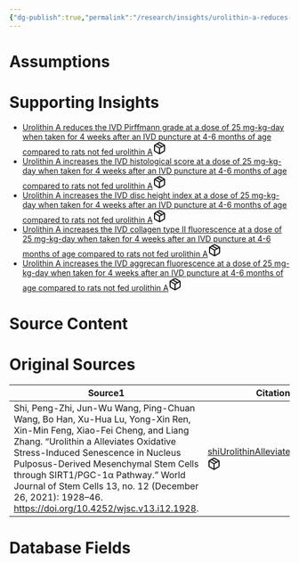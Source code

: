 ```yaml
---
{"dg-publish":true,"permalink":"/research/insights/urolithin-a-reduces-the-progression-of-ivd-degeneration-at-a-dose-of-25-mg-kg-day-when-taken-for-4-weeks-after-an-ivd-puncture-at-4-6-months-of-age-compared-to-rats-not-fed-urolithin-a/"}
---
```


# Assumptions
<div><ul class="dataview list-view-ul"></ul></div>

# Supporting Insights
<div><ul class="dataview list-view-ul"><li><span><a data-tooltip-position="top" aria-label="Research/Insights/Urolithin A reduces the IVD Pirffmann grade at a dose of 25 mg-kg-day when taken for 4 weeks after an IVD puncture at 4-6 months of age compared to rats not fed urolithin A.md" data-href="Research/Insights/Urolithin A reduces the IVD Pirffmann grade at a dose of 25 mg-kg-day when taken for 4 weeks after an IVD puncture at 4-6 months of age compared to rats not fed urolithin A.md" href="Research/Insights/Urolithin A reduces the IVD Pirffmann grade at a dose of 25 mg-kg-day when taken for 4 weeks after an IVD puncture at 4-6 months of age compared to rats not fed urolithin A.md" class="internal-link" target="_blank" rel="noopener" fileclass-name="Research Links">Urolithin A reduces the IVD Pirffmann grade at a dose of 25 mg-kg-day when taken for 4 weeks after an IVD puncture at 4-6 months of age compared to rats not fed urolithin A</a><a class="metadata-menu fileclass-icon"><svg xmlns="http://www.w3.org/2000/svg" width="24" height="24" viewBox="0 0 24 24" fill="none" stroke="currentColor" stroke-width="2" stroke-linecap="round" stroke-linejoin="round" class="svg-icon lucide-package"><path d="m7.5 4.27 9 5.15"></path><path d="M21 8a2 2 0 0 0-1-1.73l-7-4a2 2 0 0 0-2 0l-7 4A2 2 0 0 0 3 8v8a2 2 0 0 0 1 1.73l7 4a2 2 0 0 0 2 0l7-4A2 2 0 0 0 21 16Z"></path><path d="m3.3 7 8.7 5 8.7-5"></path><path d="M12 22V12"></path></svg></a></span></li><li><span><a data-tooltip-position="top" aria-label="Research/Insights/Urolithin A increases the IVD histological score at a dose of 25 mg-kg-day when taken for 4 weeks after an IVD puncture at 4-6 months of age compared to rats not fed urolithin A.md" data-href="Research/Insights/Urolithin A increases the IVD histological score at a dose of 25 mg-kg-day when taken for 4 weeks after an IVD puncture at 4-6 months of age compared to rats not fed urolithin A.md" href="Research/Insights/Urolithin A increases the IVD histological score at a dose of 25 mg-kg-day when taken for 4 weeks after an IVD puncture at 4-6 months of age compared to rats not fed urolithin A.md" class="internal-link" target="_blank" rel="noopener" fileclass-name="Research Links">Urolithin A increases the IVD histological score at a dose of 25 mg-kg-day when taken for 4 weeks after an IVD puncture at 4-6 months of age compared to rats not fed urolithin A</a><a class="metadata-menu fileclass-icon"><svg xmlns="http://www.w3.org/2000/svg" width="24" height="24" viewBox="0 0 24 24" fill="none" stroke="currentColor" stroke-width="2" stroke-linecap="round" stroke-linejoin="round" class="svg-icon lucide-package"><path d="m7.5 4.27 9 5.15"></path><path d="M21 8a2 2 0 0 0-1-1.73l-7-4a2 2 0 0 0-2 0l-7 4A2 2 0 0 0 3 8v8a2 2 0 0 0 1 1.73l7 4a2 2 0 0 0 2 0l7-4A2 2 0 0 0 21 16Z"></path><path d="m3.3 7 8.7 5 8.7-5"></path><path d="M12 22V12"></path></svg></a></span></li><li><span><a data-tooltip-position="top" aria-label="Research/Insights/Urolithin A increases the IVD disc height index at a dose of 25 mg-kg-day when taken for 4 weeks after an IVD puncture at 4-6 months of age compared to rats not fed urolithin A.md" data-href="Research/Insights/Urolithin A increases the IVD disc height index at a dose of 25 mg-kg-day when taken for 4 weeks after an IVD puncture at 4-6 months of age compared to rats not fed urolithin A.md" href="Research/Insights/Urolithin A increases the IVD disc height index at a dose of 25 mg-kg-day when taken for 4 weeks after an IVD puncture at 4-6 months of age compared to rats not fed urolithin A.md" class="internal-link" target="_blank" rel="noopener" fileclass-name="Research Links">Urolithin A increases the IVD disc height index at a dose of 25 mg-kg-day when taken for 4 weeks after an IVD puncture at 4-6 months of age compared to rats not fed urolithin A</a><a class="metadata-menu fileclass-icon"><svg xmlns="http://www.w3.org/2000/svg" width="24" height="24" viewBox="0 0 24 24" fill="none" stroke="currentColor" stroke-width="2" stroke-linecap="round" stroke-linejoin="round" class="svg-icon lucide-package"><path d="m7.5 4.27 9 5.15"></path><path d="M21 8a2 2 0 0 0-1-1.73l-7-4a2 2 0 0 0-2 0l-7 4A2 2 0 0 0 3 8v8a2 2 0 0 0 1 1.73l7 4a2 2 0 0 0 2 0l7-4A2 2 0 0 0 21 16Z"></path><path d="m3.3 7 8.7 5 8.7-5"></path><path d="M12 22V12"></path></svg></a></span></li><li><span><a data-tooltip-position="top" aria-label="Research/Insights/Urolithin A increases the IVD collagen type II fluorescence at a dose of 25 mg-kg-day when taken for 4 weeks after an IVD puncture at 4-6 months of age compared to rats not fed urolithin A.md" data-href="Research/Insights/Urolithin A increases the IVD collagen type II fluorescence at a dose of 25 mg-kg-day when taken for 4 weeks after an IVD puncture at 4-6 months of age compared to rats not fed urolithin A.md" href="Research/Insights/Urolithin A increases the IVD collagen type II fluorescence at a dose of 25 mg-kg-day when taken for 4 weeks after an IVD puncture at 4-6 months of age compared to rats not fed urolithin A.md" class="internal-link" target="_blank" rel="noopener" fileclass-name="Research Links">Urolithin A increases the IVD collagen type II fluorescence at a dose of 25 mg-kg-day when taken for 4 weeks after an IVD puncture at 4-6 months of age compared to rats not fed urolithin A</a><a class="metadata-menu fileclass-icon"><svg xmlns="http://www.w3.org/2000/svg" width="24" height="24" viewBox="0 0 24 24" fill="none" stroke="currentColor" stroke-width="2" stroke-linecap="round" stroke-linejoin="round" class="svg-icon lucide-package"><path d="m7.5 4.27 9 5.15"></path><path d="M21 8a2 2 0 0 0-1-1.73l-7-4a2 2 0 0 0-2 0l-7 4A2 2 0 0 0 3 8v8a2 2 0 0 0 1 1.73l7 4a2 2 0 0 0 2 0l7-4A2 2 0 0 0 21 16Z"></path><path d="m3.3 7 8.7 5 8.7-5"></path><path d="M12 22V12"></path></svg></a></span></li><li><span><a data-tooltip-position="top" aria-label="Research/Insights/Urolithin A increases the IVD aggrecan fluorescence at a dose of 25 mg-kg-day when taken for 4 weeks after an IVD puncture at 4-6 months of age compared to rats not fed urolithin A.md" data-href="Research/Insights/Urolithin A increases the IVD aggrecan fluorescence at a dose of 25 mg-kg-day when taken for 4 weeks after an IVD puncture at 4-6 months of age compared to rats not fed urolithin A.md" href="Research/Insights/Urolithin A increases the IVD aggrecan fluorescence at a dose of 25 mg-kg-day when taken for 4 weeks after an IVD puncture at 4-6 months of age compared to rats not fed urolithin A.md" class="internal-link" target="_blank" rel="noopener" fileclass-name="Research Links">Urolithin A increases the IVD aggrecan fluorescence at a dose of 25 mg-kg-day when taken for 4 weeks after an IVD puncture at 4-6 months of age compared to rats not fed urolithin A</a><a class="metadata-menu fileclass-icon"><svg xmlns="http://www.w3.org/2000/svg" width="24" height="24" viewBox="0 0 24 24" fill="none" stroke="currentColor" stroke-width="2" stroke-linecap="round" stroke-linejoin="round" class="svg-icon lucide-package"><path d="m7.5 4.27 9 5.15"></path><path d="M21 8a2 2 0 0 0-1-1.73l-7-4a2 2 0 0 0-2 0l-7 4A2 2 0 0 0 3 8v8a2 2 0 0 0 1 1.73l7 4a2 2 0 0 0 2 0l7-4A2 2 0 0 0 21 16Z"></path><path d="m3.3 7 8.7 5 8.7-5"></path><path d="M12 22V12"></path></svg></a></span></li></ul></div>

# Source Content
<div><ul class="dataview list-view-ul"></ul></div>

# Original Sources
<div><table class="dataview table-view-table"><thead class="table-view-thead"><tr class="table-view-tr-header"><th class="table-view-th"><span>Source</span><span class="dataview small-text">1</span></th><th class="table-view-th"><span>Citation Key</span></th></tr></thead><tbody class="table-view-tbody"><tr><td><span>Shi, Peng-Zhi, Jun-Wu Wang, Ping-Chuan Wang, Bo Han, Xu-Hua Lu, Yong-Xin Ren, Xin-Min Feng, Xiao-Fei Cheng, and Liang Zhang. “Urolithin a Alleviates Oxidative Stress-Induced Senescence in Nucleus Pulposus-Derived Mesenchymal Stem Cells through SIRT1/PGC-1α Pathway.” World Journal of Stem Cells 13, no. 12 (December 26, 2021): 1928–46. <a rel="noopener" class="external-link" href="https://doi.org/10.4252/wjsc.v13.i12.1928" target="_blank">https://doi.org/10.4252/wjsc.v13.i12.1928</a>.</span></td><td><span><a data-tooltip-position="top" aria-label="Research/Evidence Sources/shiUrolithinAlleviatesOxidative2021.md" data-href="Research/Evidence Sources/shiUrolithinAlleviatesOxidative2021.md" href="Research/Evidence Sources/shiUrolithinAlleviatesOxidative2021.md" class="internal-link" target="_blank" rel="noopener" fileclass-name="Research Links">shiUrolithinAlleviatesOxidative2021</a><a class="metadata-menu fileclass-icon"><svg xmlns="http://www.w3.org/2000/svg" width="24" height="24" viewBox="0 0 24 24" fill="none" stroke="currentColor" stroke-width="2" stroke-linecap="round" stroke-linejoin="round" class="svg-icon lucide-package"><path d="m7.5 4.27 9 5.15"></path><path d="M21 8a2 2 0 0 0-1-1.73l-7-4a2 2 0 0 0-2 0l-7 4A2 2 0 0 0 3 8v8a2 2 0 0 0 1 1.73l7 4a2 2 0 0 0 2 0l7-4A2 2 0 0 0 21 16Z"></path><path d="m3.3 7 8.7 5 8.7-5"></path><path d="M12 22V12"></path></svg></a></span></td></tr></tbody></table></div>

# Database Fields